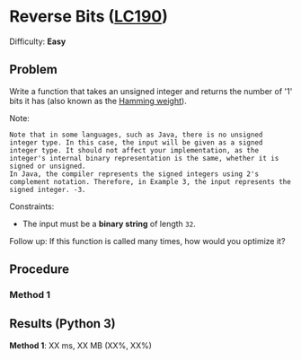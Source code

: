 # Reverse Bits ([LC190](https://leetcode.com/problems/number-of-1-bits/))
Difficulty: **Easy**

## Problem

Write a function that takes an unsigned integer and returns the number of '1' bits it has (also known as the [Hamming weight](http://en.wikipedia.org/wiki/Hamming_weight)).

Note:

    Note that in some languages, such as Java, there is no unsigned integer type. In this case, the input will be given as a signed integer type. It should not affect your implementation, as the integer's internal binary representation is the same, whether it is signed or unsigned.
    In Java, the compiler represents the signed integers using 2's complement notation. Therefore, in Example 3, the input represents the signed integer. -3.

Constraints:
- The input must be a **binary string** of length `32`.

Follow up: If this function is called many times, how would you optimize it?

## Procedure

### Method 1

## Results (Python 3)

**Method 1**:  XX ms, XX MB (XX%, XX%)
